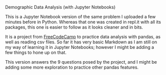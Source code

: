 Demographic Data Analysis (with Jupyter Notebooks)

This is a Jupyter Notebook version of the same problem I uploaded a few minutes before in Python. Whereas that one was created in repl.it with all its packages, this one is easier to follow as it looks cleaner and in bits.

It is a project from [FreeCodeCamp](https://www.freecodecamp.org/learn/data-analysis-with-python/data-analysis-with-python-projects/demographic-data-analyzer) to practice data analysis with pandas, as well as reading csv files.
So far it has very basic Markdown as I am still on my way of learning it in Jupyter Notebooks; however I might be adding a few things to hone up on that.

This version answers the 9 questions posed by the project, and I might be adding some more exploration to practice other pandas features.
